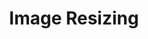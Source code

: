 ---
pcx_content_type: navigation
title: Image Resizing
external_link: /images/transform-images/
weight: 2
_build:
  publishResources: false
  render: never
---